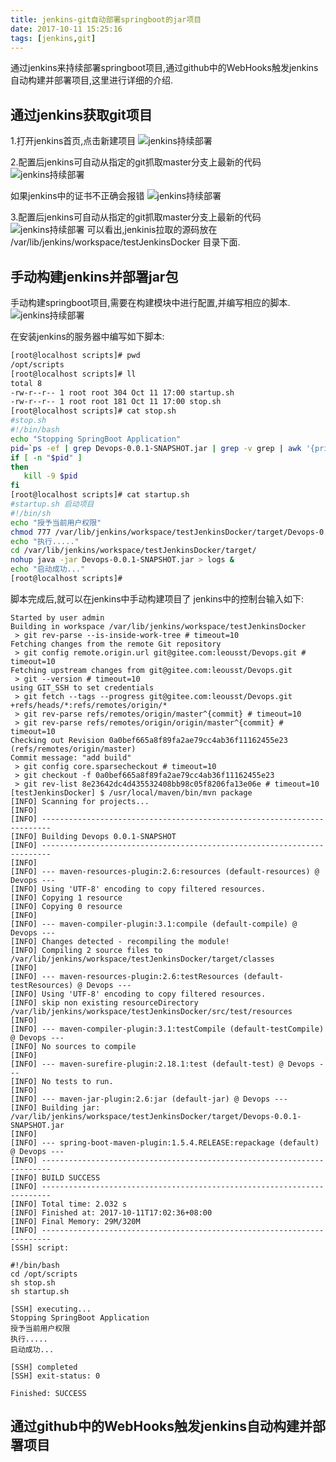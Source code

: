 ```yaml
---
title: jenkins-git自动部署springboot的jar项目
date: 2017-10-11 15:25:16
tags: [jenkins,git]
---
```

通过jenkins来持续部署springboot项目,通过github中的WebHooks触发jenkins自动构建并部署项目,这里进行详细的介绍.
<!-- more -->
## 通过jenkins获取git项目
1.打开jenkins首页,点击新建项目
![jenkins持续部署](/assets/images/devops/jenkins-git持续部署项目001.png)

2.配置后jenkins可自动从指定的git抓取master分支上最新的代码
![jenkins持续部署](/assets/images/devops/jenkins-git持续部署项目002.png)

如果jenkins中的证书不正确会报错
![jenkins持续部署](/assets/images/devops/jenkins-git持续部署项目003.png)

3.配置后jenkins可自动从指定的git抓取master分支上最新的代码
![jenkins持续部署](/assets/images/devops/jenkins-git持续部署项目004.png)
可以看出,jenkinis拉取的源码放在 /var/lib/jenkins/workspace/testJenkinsDocker 目录下面.

## 手动构建jenkins并部署jar包
手动构建springboot项目,需要在构建模块中进行配置,并编写相应的脚本.
![jenkins持续部署](/assets/images/devops/jenkins-git持续部署项目005.png)

在安装jenkins的服务器中编写如下脚本:
```bash
[root@localhost scripts]# pwd
/opt/scripts
[root@localhost scripts]# ll
total 8
-rw-r--r-- 1 root root 304 Oct 11 17:00 startup.sh
-rw-r--r-- 1 root root 181 Oct 11 17:00 stop.sh
[root@localhost scripts]# cat stop.sh 
#stop.sh
#!/bin/bash
echo "Stopping SpringBoot Application"
pid=`ps -ef | grep Devops-0.0.1-SNAPSHOT.jar | grep -v grep | awk '{print $2}'`
if [ -n "$pid" ]
then
   kill -9 $pid
fi
[root@localhost scripts]# cat startup.sh 
#startup.sh 启动项目
#!/bin/sh
echo "授予当前用户权限"
chmod 777 /var/lib/jenkins/workspace/testJenkinsDocker/target/Devops-0.0.1-SNAPSHOT.jar
echo "执行....."
cd /var/lib/jenkins/workspace/testJenkinsDocker/target/
nohup java -jar Devops-0.0.1-SNAPSHOT.jar > logs &
echo "启动成功..."
[root@localhost scripts]#
```

脚本完成后,就可以在jenkins中手动构建项目了
jenkins中的控制台输入如下:
```
Started by user admin
Building in workspace /var/lib/jenkins/workspace/testJenkinsDocker
 > git rev-parse --is-inside-work-tree # timeout=10
Fetching changes from the remote Git repository
 > git config remote.origin.url git@gitee.com:leousst/Devops.git # timeout=10
Fetching upstream changes from git@gitee.com:leousst/Devops.git
 > git --version # timeout=10
using GIT_SSH to set credentials 
 > git fetch --tags --progress git@gitee.com:leousst/Devops.git +refs/heads/*:refs/remotes/origin/*
 > git rev-parse refs/remotes/origin/master^{commit} # timeout=10
 > git rev-parse refs/remotes/origin/origin/master^{commit} # timeout=10
Checking out Revision 0a0bef665a8f89fa2ae79cc4ab36f11162455e23 (refs/remotes/origin/master)
Commit message: "add build"
 > git config core.sparsecheckout # timeout=10
 > git checkout -f 0a0bef665a8f89fa2ae79cc4ab36f11162455e23
 > git rev-list 8e23642dc4d435532408bb98c05f8206fa13e06e # timeout=10
[testJenkinsDocker] $ /usr/local/maven/bin/mvn package
[INFO] Scanning for projects...
[INFO] 
[INFO] ------------------------------------------------------------------------
[INFO] Building Devops 0.0.1-SNAPSHOT
[INFO] ------------------------------------------------------------------------
[INFO] 
[INFO] --- maven-resources-plugin:2.6:resources (default-resources) @ Devops ---
[INFO] Using 'UTF-8' encoding to copy filtered resources.
[INFO] Copying 1 resource
[INFO] Copying 0 resource
[INFO] 
[INFO] --- maven-compiler-plugin:3.1:compile (default-compile) @ Devops ---
[INFO] Changes detected - recompiling the module!
[INFO] Compiling 2 source files to /var/lib/jenkins/workspace/testJenkinsDocker/target/classes
[INFO] 
[INFO] --- maven-resources-plugin:2.6:testResources (default-testResources) @ Devops ---
[INFO] Using 'UTF-8' encoding to copy filtered resources.
[INFO] skip non existing resourceDirectory /var/lib/jenkins/workspace/testJenkinsDocker/src/test/resources
[INFO] 
[INFO] --- maven-compiler-plugin:3.1:testCompile (default-testCompile) @ Devops ---
[INFO] No sources to compile
[INFO] 
[INFO] --- maven-surefire-plugin:2.18.1:test (default-test) @ Devops ---
[INFO] No tests to run.
[INFO] 
[INFO] --- maven-jar-plugin:2.6:jar (default-jar) @ Devops ---
[INFO] Building jar: /var/lib/jenkins/workspace/testJenkinsDocker/target/Devops-0.0.1-SNAPSHOT.jar
[INFO] 
[INFO] --- spring-boot-maven-plugin:1.5.4.RELEASE:repackage (default) @ Devops ---
[INFO] ------------------------------------------------------------------------
[INFO] BUILD SUCCESS
[INFO] ------------------------------------------------------------------------
[INFO] Total time: 2.032 s
[INFO] Finished at: 2017-10-11T17:02:36+08:00
[INFO] Final Memory: 29M/320M
[INFO] ------------------------------------------------------------------------
[SSH] script:

#!/bin/bash 
cd /opt/scripts
sh stop.sh
sh startup.sh

[SSH] executing...
Stopping SpringBoot Application
授予当前用户权限
执行.....
启动成功...

[SSH] completed
[SSH] exit-status: 0

Finished: SUCCESS
```

## 通过github中的WebHooks触发jenkins自动构建并部署项目